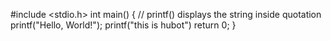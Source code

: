 #include <stdio.h>
int main() {
   // printf() displays the string inside quotation
   printf("Hello, World!");
   printf("this is hubot")
   return 0;
}
